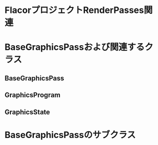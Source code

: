 # FlacorプロジェクトRenderPasses関連

# BaseGraphicsPassおよび関連するクラス

## BaseGraphicsPass


## GraphicsProgram

## GraphicsState

# BaseGraphicsPassのサブクラス

##
<!--stackedit_data:
eyJoaXN0b3J5IjpbMTEyMDg5NTMwMSwtMjc5NjY3NDBdfQ==
-->